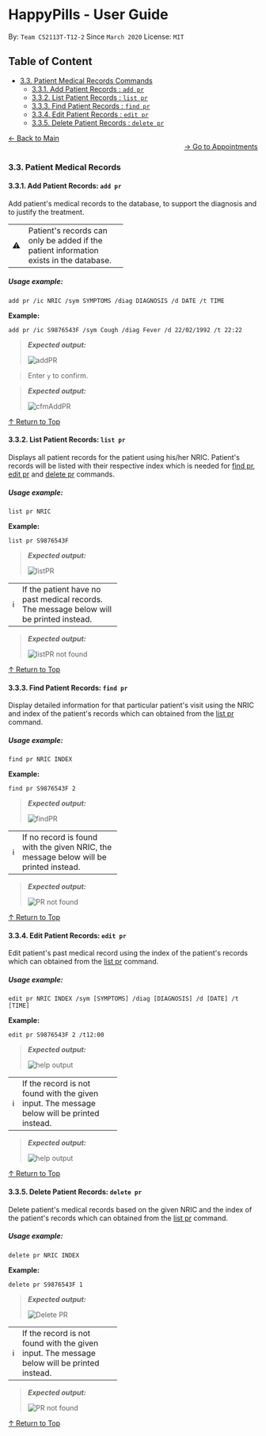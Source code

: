 # HappyPills - User Guide
By: `Team CS2113T-T12-2` Since `March 2020` License: `MIT`

## Table of Content
* [3.3. Patient Medical Records Commands](#33-patient-medical-information-commands)
    + [3.3.1. Add Patient Records : `add pr`](#331-add-patient-records-add-pr)
    + [3.3.2. List Patient Records : `list pr`](#332-list-patient-records-list-pr)
    + [3.3.3. Find Patient Records : `find pr`](#333-find-patient-records-find-pr)    
    + [3.3.4. Edit Patient Records : `edit pr`](#334-edit-patient-records-edit-pr)
    + [3.3.5. Delete Patient Records : `delete pr`](#335-delete-patient-records-delete-pr)
    
<div align="left"><a href="https://ay1920s2-cs2113t-t12-2.github.io/tp/UserGuide.html"> &#8592; Back to Main </a></div>
<div align="right"><a href="https://ay1920s2-cs2113t-t12-2.github.io/tp/UserGuide-Appointment.html"> &#8594; Go to Appointments </a></div>

### 3.3. Patient Medical Records 

#### 3.3.1. Add Patient Records: `add pr`

Add patient's medical records to the database, to support the diagnosis and to justify the treatment.

<table>
  <col width="20">
  <col width="200">
 <tr>
   <td><span> &#9888; </span></td>
   <td> Patient's records can only be added if the patient information exists in the database. </td>
 </tr>
</table>

##### Usage example:

    add pr /ic NRIC /sym SYMPTOMS /diag DIAGNOSIS /d DATE /t TIME
    
**Example:**
    
    add pr /ic S9876543F /sym Cough /diag Fever /d 22/02/1992 /t 22:22

> ***Expected output:***
>
> ![addPR](images/UG/PR/AddPR.PNG "addPR")
>

> Enter `y` to confirm.

> ***Expected output:***
>
> ![cfmAddPR](images/UG/PR/addprcfm.PNG "cfmAddPR")
>

 [&#8593; Return to Top](#table-of-content)

#### 3.3.2. List Patient Records: `list pr`

Displays all  patient records for the patient using his/her NRIC. Patient's records will be listed with their respective 
index which is needed for [find pr](#333-find-patient-records-find-pr), 
[edit pr](#334-edit-patient-records-edit-pr) and [delete pr](#335-delete-patient-records-delete-pr) commands.

##### Usage example:

    list pr NRIC

**Example:**
    
    list pr S9876543F
    
> ***Expected output:***
>
> ![listPR](images/UG/PR/listpr.PNG "list PR output")
>

<table>
  <col width="20">
  <col width="200">
 <tr>
   <td><span> &#8505; </span></td>
   <td>If the patient have no past medical records. The message below will be printed instead.</td>
 </tr>
</table>

> ***Expected output:***
>
> ![listPR not found](images/UG/PR/listprfail.PNG "list PR not found")
>

 [&#8593; Return to Top](#table-of-content)
 
  
#### 3.3.3. Find Patient Records: `find pr`

Display detailed information for that particular patient's visit using the NRIC and index of the patient's records 
which can obtained from the [list pr](#332-list-patient-records-list-pr) command. 

##### Usage example:

    find pr NRIC INDEX

**Example:**

    find pr S9876543F 2

> ***Expected output:***
>
>
>![findPR](images/UG/PR/findpr.PNG "find PR output")

<table>
  <col width="20">
  <col width="200">
 <tr>
   <td><span> &#8505; </span></td>
   <td>If no record is found with the given NRIC, the message below will be printed instead.</td>
 </tr>
</table>

> ***Expected output:***
>
>
>![PR not found](images/UG/PR/prEmpty.PNG "PR not found")

 [&#8593; Return to Top](#table-of-content)
 
#### 3.3.4. Edit Patient Records: `edit pr`

Edit patient's past medical record using the index of the patient's records 
which can obtained from the [list pr](#332-list-patient-records-list-pr) command.

##### Usage example:

    edit pr NRIC INDEX /sym [SYMPTOMS] /diag [DIAGNOSIS] /d [DATE] /t [TIME]
    
**Example:**

    edit pr S9876543F 2 /t12:00

> ***Expected output:***
>
> ![](images/UG/PR/editprsuccess.PNG "help output")

<table>
  <col width="20">
  <col width="200">
 <tr>
   <td><span> &#8505; </span></td>
   <td>If the record is not found with the given input. The message below will be printed instead.</td>
 </tr>
</table>

> ***Expected output:***
>
>
>![](images/UG/PR/prEmpty.PNG "help output")

 [&#8593; Return to Top](#table-of-content)
 
#### 3.3.5. Delete Patient Records: `delete pr`

Delete patient's medical records based on the given NRIC and the index of the patient's records 
which can obtained from the [list pr](#332-list-patient-records-list-pr) command.

##### Usage example: 

    delete pr NRIC INDEX

**Example:**

    delete pr S9876543F 1

> ***Expected output:***
>
> ![Delete PR](images/UG/PR/deleteprsuccess.PNG "Delete PR output")

<table>
  <col width="20">
  <col width="200">
 <tr>
   <td><span> &#8505; </span></td>
   <td>If the record is not found with the given input. The message below will be printed instead.</td>
 </tr>
</table>

> ***Expected output:***
>
>![PR not found](images/UG/PR/prEmpty.PNG "Delete PR not found")

 [&#8593; Return to Top](#table-of-content)
